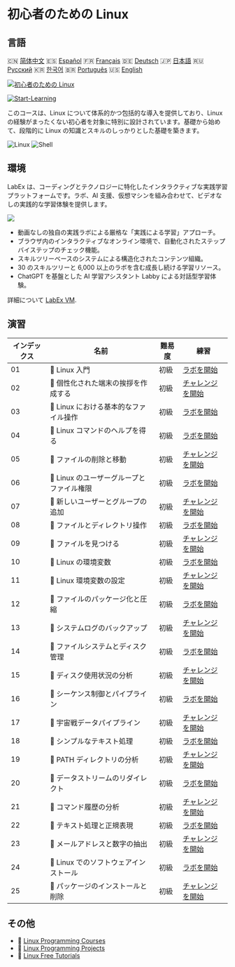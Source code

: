 # 初心者のための Linux

## 言語

🇨🇳 [简体中文](README_zh.md) 🇪🇸 [Español](README_es.md) 🇫🇷 [Français](README_fr.md) 🇩🇪 [Deutsch](README_de.md) 🇯🇵 [日本語](README_ja.md) 🇷🇺 [Русский](README_ru.md) 🇰🇷 [한국어](README_ko.md) 🇧🇷 [Português](README_pt.md) 🇺🇸 [English](README.md) 

[![初心者のための Linux](https://cover-creator.labex.io/linux-for-noobs.png?lang=ja)](https://labex.io/ja/courses/linux-for-noobs)

[![Start-Learning](https://img.shields.io/badge/Start-Learning-whitesmoke?style=for-the-badge)](https://labex.io/ja/courses/linux-for-noobs)

このコースは、Linux について体系的かつ包括的な導入を提供しており、Linux の経験がまったくない初心者を対象に特別に設計されています。基礎から始めて、段階的に Linux の知識とスキルのしっかりとした基礎を築きます。

![Linux](https://img.shields.io/badge/Linux-whitesmoke?style=for-the-badge&logo=linux)
![Shell](https://img.shields.io/badge/Shell-whitesmoke?style=for-the-badge&logo=shell)


## 環境

LabEx は、コーディングとテクノロジーに特化したインタラクティブな実践学習プラットフォームです。ラボ、AI 支援、仮想マシンを組み合わせて、ビデオなしの実践的な学習体験を提供します。

![](https://tutorial-screenshot.getvm.io/images/vm-1725247253.png)

- 動画なしの独自の実践ラボによる厳格な「実践による学習」アプローチ。
- ブラウザ内のインタラクティブなオンライン環境で、自動化されたステップバイステップのチェック機能。
- スキルツリーベースのシステムによる構造化されたコンテンツ組織。
- 30 のスキルツリーと 6,000 以上のラボを含む成長し続ける学習リソース。
- ChatGPT を基盤とした AI 学習アシスタント Labby による対話型学習体験。

詳細について [LabEx VM](https://support.labex.io/using-labex/virtual-machine).

## 演習

|   インデックス | 名前                                      | 難易度   | 練習                                                                                                                            |
|----------------|-------------------------------------------|----------|---------------------------------------------------------------------------------------------------------------------------------|
|             01 | 📖 Linux 入門                             | 初級     | <a target='_blank' href='https://labex.io/ja/tutorials/linux-getting-started-with-linux-446315'>ラボを開始</a>                  |
|             02 | 🎯 個性化された端末の挨拶を作成する       | 初級     | <a target='_blank' href='https://labex.io/ja/tutorials/linux-create-personalized-terminal-greeting-446322'>チャレンジを開始</a> |
|             03 | 📖 Linux における基本的なファイル操作     | 初級     | <a target='_blank' href='https://labex.io/ja/tutorials/linux-basic-file-operations-in-linux-18001'>ラボを開始</a>               |
|             04 | 📖 Linux コマンドのヘルプを得る           | 初級     | <a target='_blank' href='https://labex.io/ja/tutorials/linux-get-help-on-linux-commands-18000'>ラボを開始</a>                   |
|             05 | 🎯 ファイルの削除と移動                   | 初級     | <a target='_blank' href='https://labex.io/ja/tutorials/linux-delete-and-move-files-7777'>チャレンジを開始</a>                   |
|             06 | 📖 Linux のユーザーグループとファイル権限 | 初級     | <a target='_blank' href='https://labex.io/ja/tutorials/linux-linux-user-group-and-file-permissions-18002'>ラボを開始</a>        |
|             07 | 🎯 新しいユーザーとグループの追加         | 初級     | <a target='_blank' href='https://labex.io/ja/tutorials/linux-add-new-user-and-group-17987'>チャレンジを開始</a>                 |
|             08 | 📖 ファイルとディレクトリ操作             | 初級     | <a target='_blank' href='https://labex.io/ja/tutorials/linux-file-and-directory-operations-17997'>ラボを開始</a>                |
|             09 | 🎯 ファイルを見つける                     | 初級     | <a target='_blank' href='https://labex.io/ja/tutorials/linux-find-a-file-17993'>チャレンジを開始</a>                            |
|             10 | 📖 Linux の環境変数                       | 初級     | <a target='_blank' href='https://labex.io/ja/tutorials/linux-environment-variables-in-linux-385274'>ラボを開始</a>              |
|             11 | 🎯 Linux 環境変数の設定                   | 初級     | <a target='_blank' href='https://labex.io/ja/tutorials/linux-configure-linux-environment-variables-437861'>チャレンジを開始</a> |
|             12 | 📖 ファイルのパッケージ化と圧縮           | 初級     | <a target='_blank' href='https://labex.io/ja/tutorials/linux-file-packaging-and-compression-385413'>ラボを開始</a>              |
|             13 | 🎯 システムログのバックアップ             | 初級     | <a target='_blank' href='https://labex.io/ja/tutorials/linux-backup-system-log-17989'>チャレンジを開始</a>                      |
|             14 | 📖 ファイルシステムとディスク管理         | 初級     | <a target='_blank' href='https://labex.io/ja/tutorials/linux-file-system-and-disk-management-17999'>ラボを開始</a>              |
|             15 | 🎯 ディスク使用状況の分析                 | 初級     | <a target='_blank' href='https://labex.io/ja/tutorials/linux-analyzing-disk-usage-7775'>チャレンジを開始</a>                    |
|             16 | 📖 シーケンス制御とパイプライン           | 初級     | <a target='_blank' href='https://labex.io/ja/tutorials/linux-sequence-control-and-pipeline-17994'>ラボを開始</a>                |
|             17 | 🎯 宇宙戦データパイプライン               | 初級     | <a target='_blank' href='https://labex.io/ja/tutorials/linux-space-battle-data-pipeline-385343'>チャレンジを開始</a>            |
|             18 | 📖 シンプルなテキスト処理                 | 初級     | <a target='_blank' href='https://labex.io/ja/tutorials/linux-simple-text-processing-18004'>ラボを開始</a>                       |
|             19 | 🎯 PATH ディレクトリの分析                | 初級     | <a target='_blank' href='https://labex.io/ja/tutorials/linux-analyzing-path-directories-385344'>チャレンジを開始</a>            |
|             20 | 📖 データストリームのリダイレクト         | 初級     | <a target='_blank' href='https://labex.io/ja/tutorials/linux-data-stream-redirection-17995'>ラボを開始</a>                      |
|             21 | 🎯 コマンド履歴の分析                     | 初級     | <a target='_blank' href='https://labex.io/ja/tutorials/linux-analyze-historical-commands-17988'>チャレンジを開始</a>            |
|             22 | 📖 テキスト処理と正規表現                 | 初級     | <a target='_blank' href='https://labex.io/ja/tutorials/linux-text-processing-and-regular-expressions-18003'>ラボを開始</a>      |
|             23 | 🎯 メールアドレスと数字の抽出             | 初級     | <a target='_blank' href='https://labex.io/ja/tutorials/linux-extracting-mails-and-numbers-17991'>チャレンジを開始</a>           |
|             24 | 📖 Linux でのソフトウェアインストール     | 初級     | <a target='_blank' href='https://labex.io/ja/tutorials/linux-software-installation-on-linux-18005'>ラボを開始</a>               |
|             25 | 🎯 パッケージのインストールと削除         | 初級     | <a target='_blank' href='https://labex.io/ja/tutorials/linux-installing-and-removing-packages-385380'>チャレンジを開始</a>      |

## その他

- 🔗 [Linux Programming Courses](https://github.com/labex-labs/awesome-programming-courses)
- 🔗 [Linux Programming Projects](https://github.com/labex-labs/awesome-programming-projects)
- 🔗 [Linux Free Tutorials](https://github.com/labex-labs/linux-free-tutorials)

